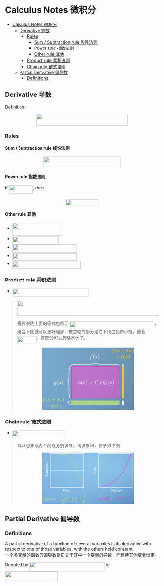 # Calculus Notes 微积分

<!-- TOC depthFrom:1 depthTo:6 withLinks:1 updateOnSave:1 orderedList:0 -->

- [Calculus Notes 微积分](#calculus-notes-微积分)
	- [Derivative 导数](#derivative-导数)
		- [Rules](#rules)
			- [Sum / Subtraction rule 线性法则](#sum-subtraction-rule-线性法则)
			- [Power rule 指数法则](#power-rule-指数法则)
			- [Other rule 其他](#other-rule-其他)
		- [Product rule 乘积法则](#product-rule-乘积法则)
		- [Chain rule 链式法则](#chain-rule-链式法则)
	- [Partial Derivative 偏导数](#partial-derivative-偏导数)
		- [Definitions](#definitions)

<!-- /TOC -->

## Derivative 导数
Definition:
<p align="center"><img src="/calculus/tex/08e96921bcaeaddd7a86d676ecda4c64.svg?invert_in_darkmode&sanitize=true" align=middle width=299.17671794999995pt height=39.452455349999994pt/></p>

### Rules
#### Sum / Subtraction rule 线性法则
<p align="center"><img src="/calculus/tex/5e22ef5be8fd8291c0e1383147c8ffa0.svg?invert_in_darkmode&sanitize=true" align=middle width=254.014332pt height=34.7253258pt/></p>

#### Power rule 指数法则
if <img src="/calculus/tex/c96be4c1fe26be551262160288e019fb.svg?invert_in_darkmode&sanitize=true" align=middle width=77.78044394999998pt height=27.91243950000002pt/>, then
<p align="center"><img src="/calculus/tex/6c6e14544feaeb76e4f5eb45dd5825b7.svg?invert_in_darkmode&sanitize=true" align=middle width=106.27368345pt height=18.88772655pt/></p>

#### Other rule 其他
* <img src="/calculus/tex/d5232b97a6802f7d17313b07dcce7b26.svg?invert_in_darkmode&sanitize=true" align=middle width=164.61630569999997pt height=43.42856099999997pt/>
* <img src="/calculus/tex/7ac9c567818db293dd86c778d60edd3b.svg?invert_in_darkmode&sanitize=true" align=middle width=150.7876029pt height=24.7161288pt/>
* <img src="/calculus/tex/3d7eeb2868aebdb290b8f30fb8925837.svg?invert_in_darkmode&sanitize=true" align=middle width=210.97660484999997pt height=27.77565449999998pt/>
* <img src="/calculus/tex/ff83fac3f8592cd90af956224edd9219.svg?invert_in_darkmode&sanitize=true" align=middle width=210.13244669999997pt height=24.7161288pt/>
* <img src="/calculus/tex/5fd832a490eb3bf1a35e49a22c928e75.svg?invert_in_darkmode&sanitize=true" align=middle width=222.91788089999997pt height=24.7161288pt/>

### Product rule 乘积法则
* <img src="/calculus/tex/ff09a5921d1f66cd7d3d69fd3514770c.svg?invert_in_darkmode&sanitize=true" align=middle width=250.9303929pt height=24.7161288pt/>
> <p align="center"><img src="/calculus/tex/4560ddacebc01e0c8b8fdddb716f47e6.svg?invert_in_darkmode&sanitize=true" align=middle width=500.94772034999994pt height=49.06842765pt/></p>
> 需要说明上面的等式忽略了 <img src="/calculus/tex/18921c57cacd3b9d8a07815c0ee8412f.svg?invert_in_darkmode&sanitize=true" align=middle width=277.34017739999996pt height=24.65753399999998pt/>，结合下图就可以更好理解，被忽略的部分是右下角白色的小框，随着 <img src="/calculus/tex/9aba8e632072b0a013789884b336e626.svg?invert_in_darkmode&sanitize=true" align=middle width=63.235812749999994pt height=22.831056599999986pt/>，这部分可以忽略不计了。
> <p align="center"><img src="./img/derivative-product-rule-explanation.png" width="300" /> </p>

### Chain rule 链式法则
* <img src="/calculus/tex/e0cd8211f1b6f71d6f0f655e3a3822ce.svg?invert_in_darkmode&sanitize=true" align=middle width=172.79128514999996pt height=24.7161288pt/>
> 可以想象成两个函数分别求导，再求乘积，例子如下图 <p align="center"><img src="./img/derivative-chain-rule-explanation.png" width="300" /> </p>

## Partial Derivative 偏导数
### Definitions
A partial derivative of a function of several variables is its derivative with respect to one of those variables, with the others held constant. <br/>
一个多变量的函数的偏导数是它关于其中一个变量的导数，而保持其他变量恒定。

Denoted by
<img src="/calculus/tex/0b1468f8c8af2024c8e55b39eb3e58a3.svg?invert_in_darkmode&sanitize=true" align=middle width=246.13603080000001pt height=30.648287999999997pt/> or  <img src="/calculus/tex/6572ae083bad5b8434549f6081c959ab.svg?invert_in_darkmode&sanitize=true" align=middle width=172.24168995pt height=30.648287999999997pt/>
